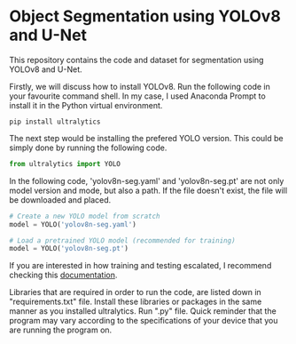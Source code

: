 # Object Segmentation using YOLOv8 and U-Net

This repository contains the code and dataset for segmentation using YOLOv8 and U-Net.

Firstly, we will discuss how to install YOLOv8. Run the following code in your favourite command shell. In my case, I used Anaconda Prompt to install it in the Python virtual environment. 

```shell
pip install ultralytics
```

The next step would be installing the prefered YOLO version. This could be simply done by running the following code.

```py
from ultralytics import YOLO
```

In the following code, 'yolov8n-seg.yaml' and 'yolov8n-seg.pt' are not only model version and mode, but also a path. If the file doesn't exist, the file will be downloaded and placed. 

```py
# Create a new YOLO model from scratch
model = YOLO('yolov8n-seg.yaml')

# Load a pretrained YOLO model (recommended for training)
model = YOLO('yolov8n-seg.pt')
```

If you are interested in how training and testing escalated, I recommend checking this [documentation](https://obj-seg-doc-e3wipu72g6lsyt3rvkxp2g.streamlit.app/).

Libraries that are required in order to run the code, are listed down in "requirements.txt" file. Install these libraries or packages in the same manner as you installed ultralytics. Run ".py" file. Quick reminder that the program may vary according to the specifications of your device that you are running the program on. 

